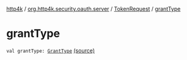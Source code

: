 [http4k](../../index.md) / [org.http4k.security.oauth.server](../index.md) / [TokenRequest](index.md) / [grantType](./grant-type.md)

# grantType

`val grantType: `[`GrantType`](../../org.http4k.security.oauth.server.accesstoken/-grant-type/index.md) [(source)](https://github.com/http4k/http4k/blob/master/http4k-security-oauth/src/main/kotlin/org/http4k/security/oauth/server/TokenRequest.kt#L8)